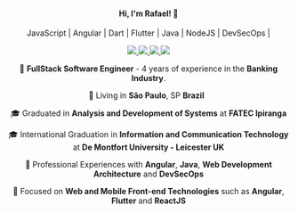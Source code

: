 <h4 align="center">
  Hi, I'm Rafael! 👋 
</h4>

<p align="center">
  JavaScript | Angular | Dart | Flutter | Java | NodeJS | DevSecOps | 
</p>

<p align="center">
  <a
    href="https://web.whatsapp.com/send?phone=+5511949689707" 
    alt="WhatsApp"
    target="blank"
  >
    <img src="https://img.shields.io/badge/-WhatsApp-28A745?style=flat-square&logo=WhatsApp&logoColor=white" />
  </a>
  <a
    href="mailto:rberga95@gmail.com" 
    alt="Email"
    target="blank"
  >
    <img src="https://img.shields.io/badge/-Mail-28A745?style=flat-square&logo=gmail&logoColor=white&color=red" />
  </a>
  <a
    href="https://www.linkedin.com/in/rafael-d-angelo-bergamini-221900115/" 
    alt="LinkedIn"
    target="blank"
  >
    <img src="https://img.shields.io/badge/-LinkedIn-28A745?style=flat-square&logo=Linkedin&logoColor=white&color=blue" />
  </a>
  <a
    href="https://github.com/radangelo"
    alt="GitHub"
    target="blank"
  >
    <img src="https://img.shields.io/badge/-GitHub-28A745?style=flat-square&logo=Github&logoColor=white&color=lightgrey" />
  </a>
 
</p>

<p align="center">
  💼 <b>FullStack Software Engineer</b> - 4 years of experience in the <b>Banking Industry</b>.
</p>
<p align="center">
  📌 Living in <b>São Paulo</b>, SP <b>Brazil</b> &nbsp; 
</p>
<p align="center">
  🎓 Graduated in <b>Analysis and Development of Systems</b> at <b>FATEC Ipiranga</b>
</p>
<p align="center"> 
  🎓 International Graduation in <b>Information and Communication Technology</b> at <b>De Montfort University - Leicester UK</b>
</p>
<p align="center">
  🚀 Professional Experiences with <b>Angular</b>, <b>Java</b>, <b>Web Development Architecture</b> and <b>DevSecOps</b>
</p>
<p align="center"> 
  🎯 Focused on <b> Web and Mobile Front-end Technologies</b> such as <b>Angular</b>, <b>Flutter</b> and <b>ReactJS</b>
</p>
